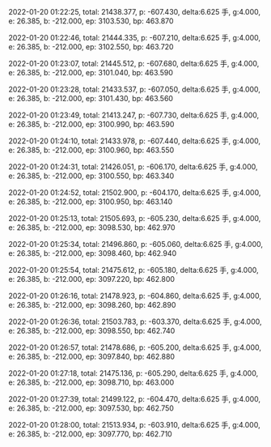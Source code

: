 2022-01-20 01:22:25, total: 21438.377, p: -607.430, delta:6.625 手, g:4.000, e: 26.385, b: -212.000, ep: 3103.530, bp: 463.870

2022-01-20 01:22:46, total: 21444.335, p: -607.210, delta:6.625 手, g:4.000, e: 26.385, b: -212.000, ep: 3102.550, bp: 463.720

2022-01-20 01:23:07, total: 21445.512, p: -607.680, delta:6.625 手, g:4.000, e: 26.385, b: -212.000, ep: 3101.040, bp: 463.590

2022-01-20 01:23:28, total: 21433.537, p: -607.050, delta:6.625 手, g:4.000, e: 26.385, b: -212.000, ep: 3101.430, bp: 463.560

2022-01-20 01:23:49, total: 21413.247, p: -607.730, delta:6.625 手, g:4.000, e: 26.385, b: -212.000, ep: 3100.990, bp: 463.590

2022-01-20 01:24:10, total: 21433.978, p: -607.440, delta:6.625 手, g:4.000, e: 26.385, b: -212.000, ep: 3100.960, bp: 463.550

2022-01-20 01:24:31, total: 21426.051, p: -606.170, delta:6.625 手, g:4.000, e: 26.385, b: -212.000, ep: 3100.550, bp: 463.340

2022-01-20 01:24:52, total: 21502.900, p: -604.170, delta:6.625 手, g:4.000, e: 26.385, b: -212.000, ep: 3100.950, bp: 463.140

2022-01-20 01:25:13, total: 21505.693, p: -605.230, delta:6.625 手, g:4.000, e: 26.385, b: -212.000, ep: 3098.530, bp: 462.970

2022-01-20 01:25:34, total: 21496.860, p: -605.060, delta:6.625 手, g:4.000, e: 26.385, b: -212.000, ep: 3098.460, bp: 462.940

2022-01-20 01:25:54, total: 21475.612, p: -605.180, delta:6.625 手, g:4.000, e: 26.385, b: -212.000, ep: 3097.220, bp: 462.800

2022-01-20 01:26:16, total: 21478.923, p: -604.860, delta:6.625 手, g:4.000, e: 26.385, b: -212.000, ep: 3098.260, bp: 462.890

2022-01-20 01:26:36, total: 21503.783, p: -603.370, delta:6.625 手, g:4.000, e: 26.385, b: -212.000, ep: 3098.550, bp: 462.740

2022-01-20 01:26:57, total: 21478.686, p: -605.200, delta:6.625 手, g:4.000, e: 26.385, b: -212.000, ep: 3097.840, bp: 462.880

2022-01-20 01:27:18, total: 21475.136, p: -605.290, delta:6.625 手, g:4.000, e: 26.385, b: -212.000, ep: 3098.710, bp: 463.000

2022-01-20 01:27:39, total: 21499.122, p: -604.470, delta:6.625 手, g:4.000, e: 26.385, b: -212.000, ep: 3097.530, bp: 462.750

2022-01-20 01:28:00, total: 21513.934, p: -603.910, delta:6.625 手, g:4.000, e: 26.385, b: -212.000, ep: 3097.770, bp: 462.710